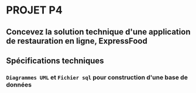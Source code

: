# PROJET P4

## Concevez la solution technique d'une application de restauration en ligne, ExpressFood

## Spécifications techniques
### `Diagrammes UML` et `Fichier sql` pour construction d'une base de données
